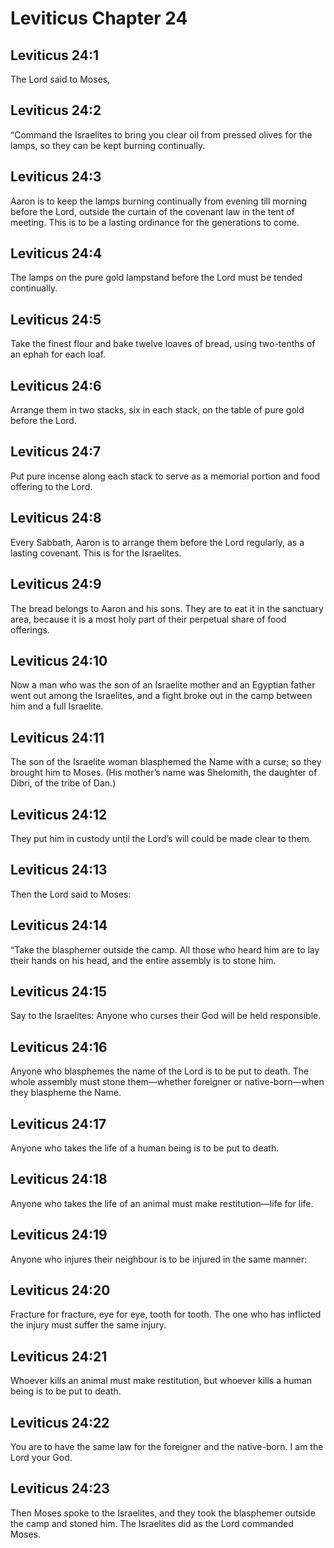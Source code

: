 # Leviticus Chapter 24

## Leviticus 24:1
The Lord said to Moses,

## Leviticus 24:2
“Command the Israelites to bring you clear oil from pressed olives for the lamps, so they can be kept burning continually.

## Leviticus 24:3
Aaron is to keep the lamps burning continually from evening till morning before the Lord, outside the curtain of the covenant law in the tent of meeting. This is to be a lasting ordinance for the generations to come.

## Leviticus 24:4
The lamps on the pure gold lampstand before the Lord must be tended continually.

## Leviticus 24:5
Take the finest flour and bake twelve loaves of bread, using two-tenths of an ephah for each loaf.

## Leviticus 24:6
Arrange them in two stacks, six in each stack, on the table of pure gold before the Lord.

## Leviticus 24:7
Put pure incense along each stack to serve as a memorial portion and food offering to the Lord.

## Leviticus 24:8
Every Sabbath, Aaron is to arrange them before the Lord regularly, as a lasting covenant. This is for the Israelites.

## Leviticus 24:9
The bread belongs to Aaron and his sons. They are to eat it in the sanctuary area, because it is a most holy part of their perpetual share of food offerings.

## Leviticus 24:10
Now a man who was the son of an Israelite mother and an Egyptian father went out among the Israelites, and a fight broke out in the camp between him and a full Israelite.

## Leviticus 24:11
The son of the Israelite woman blasphemed the Name with a curse; so they brought him to Moses. (His mother’s name was Shelomith, the daughter of Dibri, of the tribe of Dan.)

## Leviticus 24:12
They put him in custody until the Lord’s will could be made clear to them.

## Leviticus 24:13
Then the Lord said to Moses:

## Leviticus 24:14
“Take the blasphemer outside the camp. All those who heard him are to lay their hands on his head, and the entire assembly is to stone him.

## Leviticus 24:15
Say to the Israelites: Anyone who curses their God will be held responsible.

## Leviticus 24:16
Anyone who blasphemes the name of the Lord is to be put to death. The whole assembly must stone them—whether foreigner or native-born—when they blaspheme the Name.

## Leviticus 24:17
Anyone who takes the life of a human being is to be put to death.

## Leviticus 24:18
Anyone who takes the life of an animal must make restitution—life for life.

## Leviticus 24:19
Anyone who injures their neighbour is to be injured in the same manner:

## Leviticus 24:20
Fracture for fracture, eye for eye, tooth for tooth. The one who has inflicted the injury must suffer the same injury.

## Leviticus 24:21
Whoever kills an animal must make restitution, but whoever kills a human being is to be put to death.

## Leviticus 24:22
You are to have the same law for the foreigner and the native-born. I am the Lord your God.

## Leviticus 24:23
Then Moses spoke to the Israelites, and they took the blasphemer outside the camp and stoned him. The Israelites did as the Lord commanded Moses.

